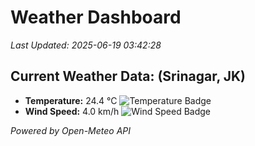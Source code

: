 
# Weather Dashboard

_Last Updated: 2025-06-19 03:42:28_

## Current Weather Data: (Srinagar, JK)
- **Temperature:** 24.4 °C ![Temperature Badge](https://img.shields.io/badge/Temperature-Medium%20Temp-green)
- **Wind Speed:** 4.0 km/h ![Wind Speed Badge](https://img.shields.io/badge/Wind%20Speed-Light%20Wind-blue)

*Powered by Open-Meteo API*

